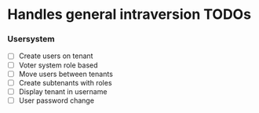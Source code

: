# Handles general intraversion TODOs

### Usersystem

- [ ] Create users on tenant
- [ ] Voter system role based
- [ ] Move users between tenants
- [ ] Create subtenants with roles
- [ ] Display tenant in username
- [ ] User password change